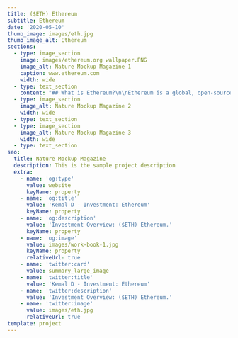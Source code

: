 ```yaml
---
title: ($ETH) Ethereum
subtitle: Ethereum
date: '2020-05-10'
thumb_image: images/eth.jpg
thumb_image_alt: Ethereum
sections:
  - type: image_section
    image: images/ethereum.org wallpaper.PNG
    image_alt: Nature Mockup Magazine 1
    caption: www.ethereum.com
    width: wide
  - type: text_section
    content: "## What is Ethereum?\n\nEthereum is a global, open-source platform for decentralized applications. In other words, the vision is to create a world computer that anyone can build applications in a decentralized manner; while all states and data are distributed and publicly accessible. Ethereum supports smart contracts in which developers can write code in order to program digital value. Examples of decentralized apps ([dapps](https://www.coingecko.com/en/glossary/decentralized-applications-dapps)) that are built on Ethereum includes token,\_[non-fungible tokens](https://www.coingecko.com/en/glossary/non-fungible-tokens), decentralized finance apps, lending protocol, decentralized exchanges, and much more.\n\n## What is a Smart Contract?\n\nA smart contract is a programmable contract that allows two counterparties to set conditions of a transaction without needing to trust another third party for the execution.\_\n\nFor example, if Alice wants to set up a trust fund to pay Bob $100 at the start of each month for the next 12 months, she can program a smart contract to:\n\n1.  Check the current date\_\n\n2.  At the start of each month, send Bob $100 automatically\n\n3.  Repeat until the fund in the smart contract is exhausted\n\nUsing a smart contract, Alice has bypassed the need to have a trusted third-party intermediary (lawyers, escrow agents etc) to send the trust fund to Bob and made the process transparent to all involved parties.\n\nSmart contracts work on the “if this, then that” principle. Whenever a certain condition is fulfilled, the smart contract will carry out the operation as programmed.\n\nWhat are the programming languages that are used to write smart contracts on Ethereum?\n\nThere are two popular programming languages that are typically used to write Ethereum smart contracts. The first one is called\_Solidity which has very close similarities to Javascript and C++. The other language is called Vyper which is relatively new that has very close similarities to Python.\n\n## Who created Ethereum?\n\nUnlike\_[bitcoin](https://www.coingecko.com/en/coins/bitcoin)\_in which the creator who is known as Satoshi Nakamoto is unknown. The founding team of Ethereum are known individuals which includes Vitalik Buterin, Mihai Alisie, Anthony Di lorio, Charles Hoskinson, Amir Chetrit, Joseph Lubin, Gavin Wood, and Jeffrey Wilke. Not all the founding members are still with the Ethereum Foundation, as some has moved on to work on other projects. For example, Charles Hoskinson has moved on to work on\_[Cardano](https://www.coingecko.com/en/coins/cardano), while Gavin Wood has moved on to work on\_[Polkadot](https://www.coingecko.com/en/coins/polkadot).\n\n## What is Ether?\n\nWhile Ethereum refers to the blockchain network. The native currency that flows within the Ethereum economy is called Ether (ETH). Ether is typically used to pay for transaction fees called Gas, and it is the base currency of the network.\n\n## What is Gas?\n\nOn Ethereum, all transactions and smart contract executions require a small fee to be paid. This fee is called Gas. In technical terms, Gas refers to the unit of measure on the amount of computational effort required to execute an operation or a smart contract. The more complex the execution operation is, the more gas is required to fulfill that operation. Gas fees are paid entirely in ETH.\_\n\nThe price of gas can fluctuate from time to time depending on the network demand. If there are more people interacting on the Ethereum blockchain such as transacting in ETH or executing a smart contract operation, due to the limited amount of computing resources on the network, Gas price can increase. Conversely when the network is under utilized, the market price of gas would decrease.\n"
  - type: image_section
    image_alt: Nature Mockup Magazine 2
    width: wide
  - type: text_section
  - type: image_section
    image_alt: Nature Mockup Magazine 3
    width: wide
  - type: text_section
seo:
  title: Nature Mockup Magazine
  description: This is the sample project description
  extra:
    - name: 'og:type'
      value: website
      keyName: property
    - name: 'og:title'
      value: 'Kemal D - Investment: Ethereum'
      keyName: property
    - name: 'og:description'
      value: 'Investment Overview: ($ETH) Ethereum.'
      keyName: property
    - name: 'og:image'
      value: images/work-book-1.jpg
      keyName: property
      relativeUrl: true
    - name: 'twitter:card'
      value: summary_large_image
    - name: 'twitter:title'
      value: 'Kemal D - Investment: Ethereum'
    - name: 'twitter:description'
      value: 'Investment Overview: ($ETH) Ethereum.'
    - name: 'twitter:image'
      value: images/eth.jpg
      relativeUrl: true
template: project
---
```

